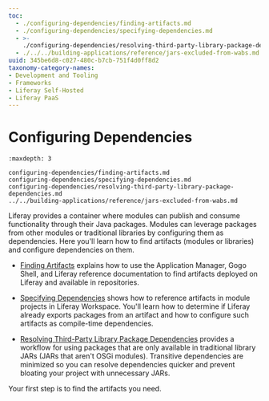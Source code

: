 ```yaml
---
toc:
  - ./configuring-dependencies/finding-artifacts.md
  - ./configuring-dependencies/specifying-dependencies.md
  - >-
    ./configuring-dependencies/resolving-third-party-library-package-dependencies.md
  - ./../../building-applications/reference/jars-excluded-from-wabs.md
uuid: 345be6d8-c027-480c-b7cb-751f4d0ff8d2
taxonomy-category-names:
- Development and Tooling
- Frameworks
- Liferay Self-Hosted
- Liferay PaaS
---
```

# Configuring Dependencies

```{toctree}
:maxdepth: 3

configuring-dependencies/finding-artifacts.md
configuring-dependencies/specifying-dependencies.md
configuring-dependencies/resolving-third-party-library-package-dependencies.md
../../building-applications/reference/jars-excluded-from-wabs.md
```

Liferay provides a container where modules can publish and consume functionality through their Java packages. Modules can leverage packages from other modules or traditional libraries by configuring them as dependencies. Here you'll learn how to find artifacts (modules or libraries) and configure dependencies on them.

* [Finding Artifacts](./configuring-dependencies/finding-artifacts.md) explains how to use the Application Manager, Gogo Shell, and Liferay reference documentation to find artifacts deployed on Liferay and available in repositories.

* [Specifying Dependencies](./configuring-dependencies/specifying-dependencies.md) shows how to reference artifacts in module projects in Liferay Workspace. You'll learn how to determine if Liferay already exports packages from an artifact and how to configure such artifacts as compile-time dependencies.

* [Resolving Third-Party Library Package Dependencies](./configuring-dependencies/resolving-third-party-library-package-dependencies.md) provides a workflow for using packages that are only available in traditional library JARs (JARs that aren't OSGi modules). Transitive dependencies are minimized so you can resolve dependencies quicker and prevent bloating your project with unnecessary JARs.

Your first step is to find the artifacts you need.
